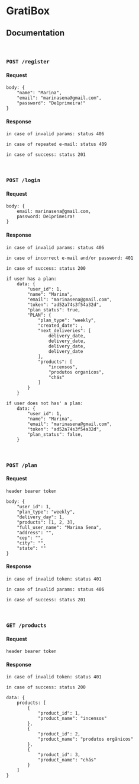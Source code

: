 # GratiBox

## Documentation

<br/>

### `POST /register`

#### Request

    body: {
        "name": "Marina",
        "email": "marinasena@gmail.com",
        "password": "De1primeira!"
    }

#### Response

    in case of invalid params: status 406

    in case of repeated e-mail: status 409

    in case of success: status 201

<br>

### `POST /login`

#### Request

    body: {
        email: marinasena@gmail.com,
        password: De1primeira!
    }

#### Response

    in case of invalid params: status 406

    in case of incorrect e-mail and/or password: 401

    in case of success: status 200

    if user has a plan:
        data: {
            "user_id": 1,
            "name": "Marina",
            "email": "marinasena@gmail.com",
            "token": "ad52a74s3f54a32d",
            "plan_status": true,
            "PLAN": {
                "plan_type": "weekly",
                "created_date": ,
                "next_deliveries": [
                    delivery_date,
                    delivery_date,
                    delivery_date,
                    delivery_date
                ],
                "products": [
                    "incensos", 
                    "produtos organicos",
                    "chás"
                ]
            }
        }

    if user does not has' a plan:
        data: {
            "user_id": 1,
            "name": "Marina",
            "email": "marinasena@gmail.com",
            "token": "ad52a74s3f54a32d",
            "plan_status": false,        
        }

<br>

### `POST /plan`

#### Request

    header bearer token

    body: {
        "user_id": 1,
        "plan_type": "weekly",
        "delivery_day": 1,
        "products": [1, 2, 3],
        "full_user_name": "Marina Sena",
        "address": "",
        "cep": "",
        "city": "",
        "state": ""
    }

#### Response

    in case of invalid token: status 401

    in case of invalid params: status 406

    in case of success: status 201

<br>

### `GET /products`

#### Request

    header bearer token    

#### Response

    in case of invalid token: status 401

    in case of success: status 200

    data: {
        products: [
            {
                "product_id": 1,
                "product_name": "incensos"                
            },
            {
                "product_id": 2,
                "product_name": "produtos orgânicos"                
            },
            {
                "product_id": 3,
                "product_name": "chás"                
            }
        ]
    }

<br>
